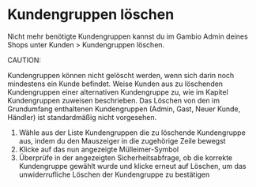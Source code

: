 # Kundengruppen löschen 

Nicht mehr benötigte Kundengruppen kannst du im Gambio Admin deines Shops unter Kunden \> Kundengruppen löschen.

CAUTION:

Kundengruppen können nicht gelöscht werden, wenn sich darin noch mindestens ein Kunde befindet. Weise Kunden aus zu löschenden Kundengruppen einer alternativen Kundengruppe zu, wie im Kapitel Kundengruppen zuweisen beschrieben. Das Löschen von den im Grundumfang enthaltenen Kundengruppen \(Admin, Gast, Neuer Kunde, Händler\) ist standardmäßig nicht vorgesehen.

1.  Wähle aus der Liste Kundengruppen die zu löschende Kundengruppe aus, indem du den Mauszeiger in die zugehörige Zeile bewegst
2.  Klicke auf das nun angezeigte Mülleimer-Symbol
3.  Überprüfe in der angezeigten Sicherheitsabfrage, ob die korrekte Kundengruppe gewählt wurde und klicke erneut auf Löschen, um das unwiderrufliche Löschen der Kundengruppe zu bestätigen



